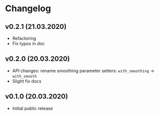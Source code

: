 # Changelog

## v0.2.1 (21.03.2020)

* Refactoring
* Fix typos in doc


## v0.2.0 (20.03.2020)

* API changes: rename smoothing parameter setters: `with_smoothing` -> `with_smooth`
* Slight fix docs


## v0.1.0 (20.03.2020)

* Initial public release
